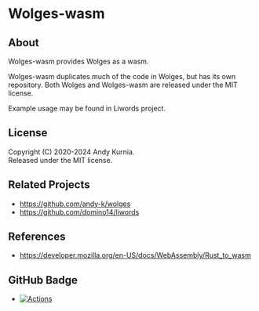 # Wolges-wasm

## About

Wolges-wasm provides Wolges as a wasm.

Wolges-wasm duplicates much of the code in Wolges, but has its own repository.
Both Wolges and Wolges-wasm are released under the MIT license.

Example usage may be found in Liwords project.

## License

Copyright (C) 2020-2024 Andy Kurnia.\
Released under the MIT license.

## Related Projects

- https://github.com/andy-k/wolges
- https://github.com/domino14/liwords

## References

- https://developer.mozilla.org/en-US/docs/WebAssembly/Rust_to_wasm

## GitHub Badge

- [![Actions](https://github.com/andy-k/wolges-wasm/actions/workflows/actions.yml/badge.svg)](https://github.com/andy-k/wolges-wasm/actions/workflows/actions.yml)
